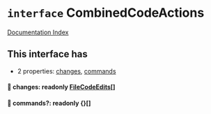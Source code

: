 # `interface` CombinedCodeActions

[Documentation Index](../README.md)

## This interface has

- 2 properties:
[changes](#-changes-readonly-filecodeedits),
[commands](#-commands-readonly-)


#### 📄 changes: readonly [FileCodeEdits](../interface.FileCodeEdits/README.md)\[]



#### 📄 commands?: readonly \{}\[]



